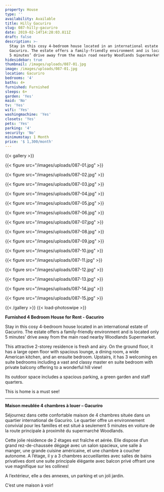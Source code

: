 ```yaml
---
property: House
type: ''
availability: Available
title: Hilly Gacuriro
slug: 087-hilly-gacuriro
date: 2019-02-14T14:28:03.811Z
draft: false
description: >-
  Stay in this cosy 4-bedroom house located in an international estate of
  Gacuriro. The estate offers a family-friendly environment and is located only
  5 minutes’ drive away from the main road nearby Woodlands Supermarket. 
hidesidebar: true
thumbnail: /images/uploads/087-01.jpg
image: /images/uploads/087-01.jpg
location: Gacuriro
bedrooms: '4'
baths: 4+
furnished: Furnished
sleeps: 6+
garden: 'Yes'
maid: 'No'
tv: 'Yes'
wifi: 'Yes'
washingmachine: 'Yes'
closets: 'Yes'
pets: 'Yes'
parking: '4'
security: 'No'
minimumstay: 1 Month
price: '$ 1,300/month'
---
```

{{< gallery >}} 

{{< figure src="/images/uploads/087-01.jpg" >}} 

{{< figure src="/images/uploads/087-02.jpg" >}}

 {{< figure src="/images/uploads/087-03.jpg" >}} 

{{< figure src="/images/uploads/087-04.jpg" >}}

{{< figure src="/images/uploads/087-05.jpg" >}}

 {{< figure src="/images/uploads/087-06.jpg" >}}

 {{< figure src="/images/uploads/087-07.jpg" >}}

 {{< figure src="/images/uploads/087-08.jpg" >}}

{{< figure src="/images/uploads/087-09.jpg" >}} 

{{< figure src="/images/uploads/087-10.jpg" >}}

 {{< figure src="/images/uploads/087-11.jpg" >}} 

{{< figure src="/images/uploads/087-12.jpg" >}}

{{< figure src="/images/uploads/087-13.jpg" >}}

{{< figure src="/images/uploads/087-14.jpg" >}}

{{< figure src="/images/uploads/087-15.jpg" >}}

 {{< /gallery >}} {{< load-photoswipe >}}

**Furnished 4 Bedroom House for Rent - Gacuriro**

Stay in this cosy 4-bedroom house located in an international estate of Gacuriro. The estate offers a family-friendly environment and is located only 5 minutes’ drive away from the main road nearby Woodlands Supermarket. 

This attractive 2-storey residence is fresh and airy. On the ground floor, it has a large open floor with spacious lounge, a dining room, a wide American kitchen, and an ensuite bedroom. Upstairs, it has 3 welcoming en suite bedrooms including a vast and classy master en suite bedroom with private balcony offering to a wonderful hill view!

Its outdoor space includes a spacious parking, a green garden and staff quarters.

This is home is a must see!

- - -

**Maison meublée 4 chambres à louer – Gacuriro**

Séjournez dans cette confortable maison de 4 chambres située dans un quartier international de Gacuriro. Le quartier offre un environnement convivial pour les familles et est situé à seulement 5 minutes en voiture de la route principale à proximité du supermarché Woodlands.

Cette jolie résidence de 2 étages est fraîche et aérée. Elle dispose d’un grand rez-de-chaussée dégagé avec un salon spacieux, une salle à manger, une grande cuisine américaine, et une chambre à coucher autonome. A l’étage, il y a 3 chambres accueillantes avec salles de bains privatives dont une suite principale élégante avec balcon privé offrant une vue magnifique sur les collines!

A l’extérieur, elle a des annexes, un parking et un joli jardin.

C’est une maison à voir!
